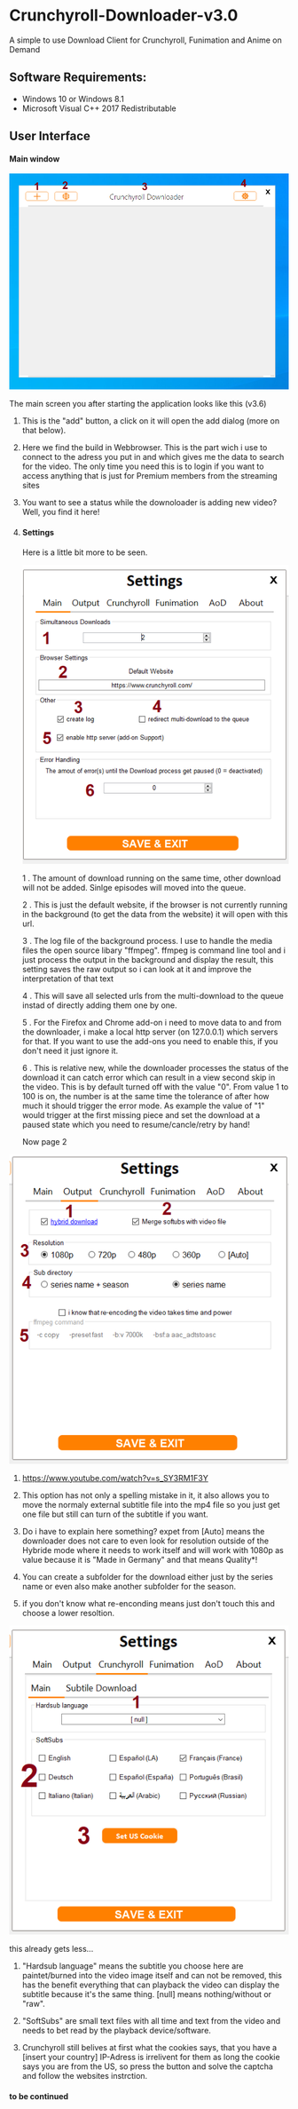 # Crunchyroll-Downloader-v3.0
A simple to use Download Client for Crunchyroll, Funimation and Anime on Demand 

## Software Requirements: 
 - Windows 10 or Windows 8.1
 - Microsoft Visual C++ 2017 Redistributable

## User Interface 
#### Main window
![Screenshot](readme/main.png)

The main screen you after starting the application looks like this (v3.6)

1) This is the "add" button, a click on it will open the add dialog (more on that below).

2) Here we find the build in Webbrowser. This is the part wich i use to connect to the adress you put in and which gives me the data to search for the video.
   The only time you need this is to login if you want to access anything that is just for Premium members from the streaming sites 

3) You want to see a status while the downoloader is adding new video? Well, you find it here!   

4) #### Settings
    Here is a little bit more to be seen.
    
    ![Screenshot](readme/settings1.png)
    
    1 . The amount of download running on the same time, other download will not be added. Sinlge episodes will moved into the queue.
    
    2 . This is just the default website, if the browser is not currently running in the background (to get the data from the website) it will open with this url.

    3 . The log file of the background process. I use to handle the media files the open source libary "ffmpeg". ffmpeg is command line tool and i just process the output in the    background and display the result, this setting saves the raw output so i can look at it and improve the interpretation of that text 
    
    4 . This will save all selected urls from the multi-download to the queue instad of directly adding them one by one.
    
    5 . For the Firefox and Chrome add-on i need to move data to and from the downloader, i make a local http server (on 127.0.0.1) which servers for that. If you want to use the add-ons you need to enable this, if you don't need it just ignore it. 
    
    6 . This is relative new, while the downloader processes the status of the download it can catch error which can result in a view second skip in the video. This is by default turned off with the value "0". From value 1 to 100 is on, the number is at the same time the tolerance of after how much it should trigger the error mode. As example the value of "1" would trigger at the first missing piece and set the download at a paused state which you need to resume/cancle/retry by hand!  

   Now page 2 
   
 ![Screenshot](readme/settings2.png)
 
  1. https://www.youtube.com/watch?v=s_SY3RM1F3Y
         
  2. This option has not only a spelling mistake in it, it also allows you to move the normaly external subtitle file into the mp4 file so you just get one file but still can turn of the subtitle if you want.
  
  3. Do i have to explain here something? expet from [Auto] means the downloader does not care to even look for resolution outside of the Hybride
 mode where it needs to work itself and will work with 1080p as value because it is "Made in Germany" and that means Quality*! 
 
 4. You can create a subfolder for the download either just by the series name or even also make another subfolder for the season.
 
 5. if you don't know what re-enconding means just don't touch this and choose a lower resoltion.
  
 ![Screenshot](readme/settings3.png)  
 
   this already gets less... 
   
   1. "Hardsub language" means the subtitle you choose here are paintet/burned into the video image itself and can not be removed, this has the benefit everything that can playback the video can display the subtitle because it's the same thing. [null] means nothing/without or "raw".
   
   2. "SoftSubs" are small text files with all time and text from the video and needs to bet read by the playback device/software.
   
   3. Crunchyroll still belives at first what the cookies says, that you have a [insert your country] IP-Adress is irrelivent for them as long the cookie says you are from the US, so press the button and solve the captcha and follow the websites instrction. 
   
 #### to be continued 
 
